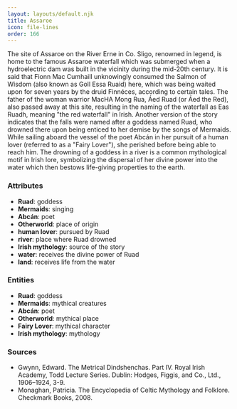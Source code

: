 ```yaml
---
layout: layouts/default.njk
title: Assaroe
icon: file-lines
order: 166
---
```

The site of Assaroe on the River Erne in Co. Sligo, renowned in legend, is home to the famous Assaroe waterfall which was submerged when a hydroelectric dam was built in the vicinity during the mid-20th century. It is said that Fionn Mac Cumhaill unknowingly consumed the Salmon of Wisdom (also known as Goll Essa Ruaid) here, which was being waited upon for seven years by the druid Finnéces, according to certain tales. The father of the woman warrior MacHA Mong Rua, Áed Ruad (or Áed the Red), also passed away at this site, resulting in the naming of the waterfall as Eas Ruadh, meaning "the red waterfall" in Irish. Another version of the story indicates that the falls were named after a goddess named Ruad, who drowned there upon being enticed to her demise by the songs of Mermaids. While sailing aboard the vessel of the poet Abcán in her pursuit of a human lover (referred to as a "Fairy Lover"), she perished before being able to reach him. The drowning of a goddess in a river is a common mythological motif in Irish lore, symbolizing the dispersal of her divine power into the water which then bestows life-giving properties to the earth.

### Attributes

- **Ruad**: goddess
- **Mermaids**: singing
- **Abcán**: poet
- **Otherworld**: place of origin
- **human lover**: pursued by Ruad
- **river**: place where Ruad drowned
- **Irish mythology**: source of the story
- **water**: receives the divine power of Ruad
- **land**: receives life from the water

### Entities

- **Ruad**: goddess
- **Mermaids**: mythical creatures
- **Abcán**: poet
- **Otherworld**: mythical place
- **Fairy Lover**: mythical character
- **Irish mythology**: mythology

### Sources

- Gwynn, Edward. The Metrical Dindshenchas. Part IV. Royal Irish Academy, Todd Lecture Series. Dublin: Hodges, Figgis, and Co., Ltd., 1906–1924, 3-9.
- Monaghan, Patricia. The Encyclopedia of Celtic Mythology and Folklore. Checkmark Books, 2008.

